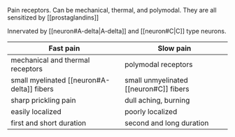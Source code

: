 Pain receptors. Can be mechanical, thermal, and polymodal. They are all sensitized by [[prostaglandins]]

Innervated by [[neuron#A-delta|A-delta]] and [[neuron#C|C]] type neurons.

| Fast pain                                  | Slow pain                              |
| ------------------------------------------ | -------------------------------------- |
| mechanical and thermal receptors           | polymodal receptors                    |
| small myelinated [[neuron#A-delta]] fibers | small unmyelinated [[neuron#C]] fibers |
| sharp prickling pain                       | dull aching, burning                   |
| easily localized                           | poorly localized                       |
| first and short duration                            | second and long   duration                     |



